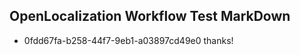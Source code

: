 ## OpenLocalization Workflow Test MarkDown
* 0fdd67fa-b258-44f7-9eb1-a03897cd49e0 thanks!

<!--HONumber=Sep16_HO1-->


